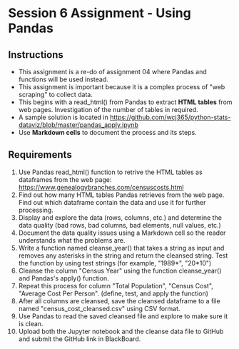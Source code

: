 # Session 6 Assignment  - Using Pandas
## Instructions
- This assignment is a re-do of assignment 04 where Pandas and functions will be used instead. 
- This assignment is important because it is a complex process of "web scraping" to collect data.
- This begins with a  read_html() from Pandas to extract **HTML tables** from web pages. Investigation of the number of tables in required.
- A sample solution is located in https://github.com/wcj365/python-stats-dataviz/blob/master/pandas_apply.ipynb 
- Use **Markdown cells** to document the process and its steps.
## Requirements
1. Use Pandas read_html() function to retrive the HTML tables as dataframes from the web page: https://www.genealogybranches.com/censuscosts.html
2. Find out how many HTML tables Pandas retrieves from the web page. Find out which dataframe contain the data and use it for further processing.
3. Display and explore the data (rows, columns, etc.) and determine the data quality (bad rows, bad columns, bad elements, null values, etc.)
4. Document the data quality issues using a Markdown cell so the reader understands what the problems are.
5. Write a function named cleanse_year() that takes a string as input and removes any asterisks in the string and return the cleansed string. Test the function by using test strings (for example, "1989*", "20*10")
6. Cleanse the column "Census Year" using the function cleanse_year() and Pandas's apply() function.
7. Repeat this process for column "Total Population", 	"Census Cost", 	"Average Cost Per Person". (define, test, and apply the function)
8. After all columns are cleansed, save the cleansed dataframe to a file named "census_cost_cleansed.csv" using CSV format.
9. Use Pandas to read the saved cleansed file and explore to make sure it is clean. 
10. Upload both the Jupyter notebook and the cleanse data file to GitHub and submit the GitHub link in BlackBoard.
